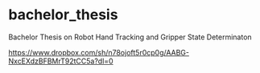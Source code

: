 # bachelor_thesis
Bachelor Thesis on Robot Hand Tracking and Gripper State Determinaton



https://www.dropbox.com/sh/n78ojoft5r0cp0g/AABG-NxcEXdzBFBMrT92tCC5a?dl=0

